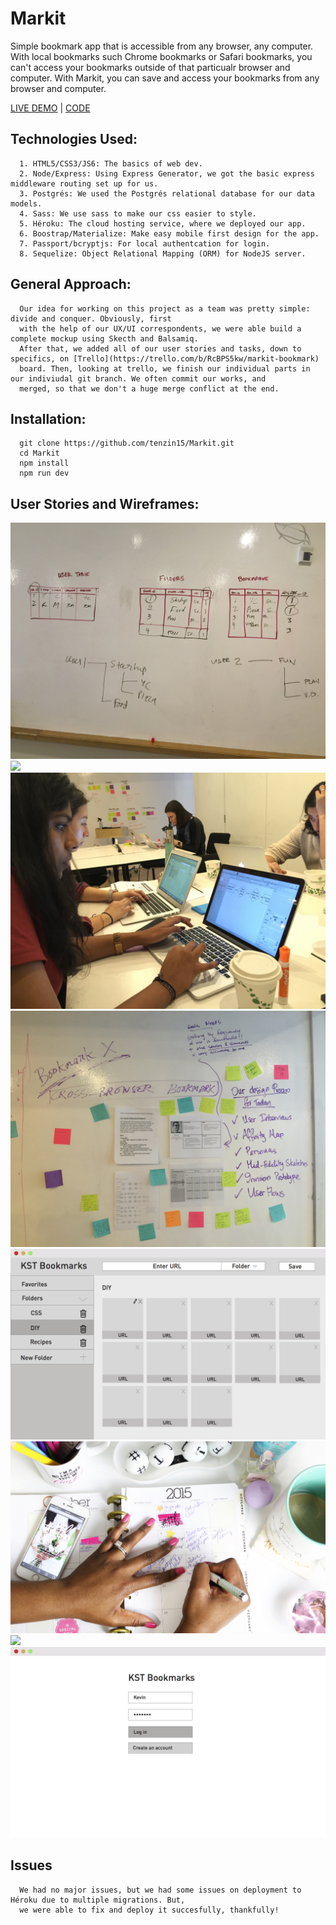 # Markit
Simple bookmark app that is accessible from any browser, any computer. With local bookmarks such Chrome bookmarks or Safari bookmarks,
you can't access your bookmarks outside of that particualr browser and computer. With Markit, you can save and access your bookmarks 
from any browser and computer. 

[LIVE DEMO](https://markit-x.herokuapp.com/) | [CODE](https://github.com/tenzin15/Markit)


## Technologies Used:
```
  1. HTML5/CSS3/JS6: The basics of web dev.
  2. Node/Express: Using Express Generator, we got the basic express middleware routing set up for us.
  3. Postgrés: We used the Postgrés relational database for our data models.
  4. Sass: We use sass to make our css easier to style. 
  5. Héroku: The cloud hosting service, where we deployed our app.
  6. Boostrap/Materialize: Make easy mobile first design for the app.
  7. Passport/bcryptjs: For local authentcation for login.
  8. Sequelize: Object Relational Mapping (ORM) for NodeJS server.
```

## General Approach:
```
  Our idea for working on this project as a team was pretty simple: divide and conquer. Obviously, first 
  with the help of our UX/UI correspondents, we were able build a complete mockup using Skecth and Balsamiq.
  After that, we added all of our user stories and tasks, down to specifics, on [Trello](https://trello.com/b/RcBPS5kw/markit-bookmark)
  board. Then, looking at trello, we finish our individual parts in our indiviudal git branch. We often commit our works, and 
  merged, so that we don't a huge merge conflict at the end.
```

## Installation:
```
  git clone https://github.com/tenzin15/Markit.git
  cd Markit
  npm install
  npm run dev
```

## User Stories and Wireframes:

![](https://github.com/tenzin15/Markit/blob/master/public/img/MarkitDB1stdraft.JPG)
![](https://github.com/tenzin15/Markit/blob/master/public/img/MarkitDB2draft.JPG.JPG)
![](https://github.com/tenzin15/Markit/blob/master/public/img/UXTeamwork.JPG)
![](https://github.com/tenzin15/Markit/blob/master/public/img/UXworkflow.JPG)
![](https://github.com/tenzin15/Markit/blob/master/public/img/bookmarkspg1roughdraft.png)
![](https://github.com/tenzin15/Markit/blob/master/public/img/calendar_pink_white.jpg)
![](https://github.com/tenzin15/Markit/blob/master/public/img/compiledUserKevin.jpg)
![](https://github.com/tenzin15/Markit/blob/master/public/img/login1stroughdraft.png)

## Issues
```
  We had no major issues, but we had some issues on deployment to Héroku due to multiple migrations. But,
  we were able to fix and deploy it succesfully, thankfully!
```
